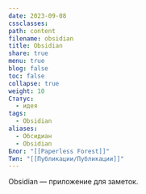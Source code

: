 ```yaml
---
date: 2023-09-08
cssclasses: 
path: content
filename: obsidian
title: Obsidian
share: true
menu: true
blog: false
toc: false
collapse: true
weight: 10
Статус:
  - идея
tags:
  - Obsidian
aliases:
  - Обсидиан
  - Obsidian
Блог: "[[Paperless Forest]]"
Тип: "[[Публикации/Публикации]]"
---
```



Obsidian — приложение для заметок. 